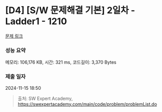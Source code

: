 # [D4] [S/W 문제해결 기본] 2일차 - Ladder1 - 1210 

[문제 링크](https://swexpertacademy.com/main/code/problem/problemDetail.do?contestProbId=AV14ABYKADACFAYh) 

### 성능 요약

메모리: 106,176 KB, 시간: 321 ms, 코드길이: 3,370 Bytes

### 제출 일자

2024-11-15 18:50



> 출처: SW Expert Academy, https://swexpertacademy.com/main/code/problem/problemList.do